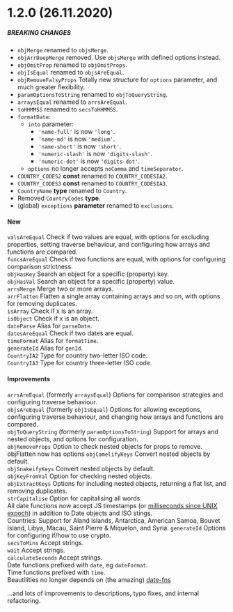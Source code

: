 # 1.2.0 (26.11.2020)

##### BREAKING CHANGES
* `objMerge` renamed to `objsMerge`.
* `objArrDeepMerge` removed. Use `objsMerge` with defined options instead.
* `objOmitProp` renamed to `objOmitProps`.
* `objIsEqual` renamed to `objsAreEqual`.
* `objRemoveFalsyProps` Totally new structure for `options` parameter, and much greater flexibility.
* `paramOptionsToString` renamed to `objToQueryString`.
* `arraysEqual` renamed to `arrsAreEqual`.
* `toHHMMSS` renamed to `secsToHHMMSS`.
* `formatDate`:
    * `into` parameter:
         *  `'name-full'` is now `'long'`.
         *  `'name-md'` is now `'medium'`.
         *  `'name-short'` is now `'short'`.
         *  `'numeric-slash'` is now `'digits-slash'`.
         *  `'numeric-dot'` is now `'digits-dot'`.
    * `options` no longer accepts `noComma` and `timeSeparator`.
* `COUNTRY_CODES2` **const** renamed to `COUNTRY_CODESIA2`.
* `COUNTRY_CODES3` **const** renamed to `COUNTRY_CODESIA3`.
* `CountryName` **type** renamed to `Country`.
* Removed `CountryCodes` **type**.
* (global) `exceptions` **parameter** renamed to `exclusions`.

#### New
`valsAreEqual` Check if two values are equal, with options for excluding properties, setting traverse behaviour, and configuring how arrays and functions are compared.\
`funcsAreEqual` Check if two functions are equal, with options for configuring comparison strictness.\
`objHasKey` Search an object for a specific (property) key.\
`objHasVal` Search an object for a specific (property) value.\
`arrsMerge` Merge two or more arrays.\
`arrFlatten` Flatten a single array containing arrays and so on, with options for removing duplicates.\
`isArray` Check if x is an array.\
`isObject` Check if x is an object.\
`dateParse` Alias for `parseDate`.\
`datesAreEqual` Check if two dates are equal.\
`timeFormat` Alias for `formatTime`.\
`generateId` Alias for `genId`.\
`CountryIA2` Type for country two-letter ISO code.\
`CountryIA3` Type for country three-letter ISO code.


#### Improvements
`arrsAreEqual` (formerly `arraysEqual`) Options for comparison strategies and configuring traverse behaviour.\
`objsAreEqual` (formerly `objIsEqual`) Options for allowing exceptions, configuring traverse behaviour, and changing how arrays and functions are compared.\
`objToQueryString` (formerly `paramOptionsToString`) Support for arrays and nested objects, and options for configuration.\
`objRemoveProps` Option to check nested objects for props to remove.\
objFlatten now has options
`objCamelifyKeys` Convert nested objects by default.\
`objSnakeifyKeys` Convert nested objects by default.\
`objKeyFromVal` Option for checking nested objects.\
`objExtractKeys` Options for including nested objects, returning
a flat list, and removing duplicates.\
`strCapitalise` Option for capitalising all words.\
All date functions now accept JS timestamps (or [milliseconds since UNIX expoch]((https://developer.mozilla.org/en-US/docs/Web/JavaScript/Reference/Global_Objects/Date/now))) in addition to Date objects and ISO stings.\
Countries: Support for Aland Islands, Antarctica, American Samoa, Bouvet Island, Libya, Macau, Saint Pierre & Miquelon, and Syria.
`generateId` Options for configuring if/how to use crypto.\
`secsToMins` Accept strings.\
`wait` Accept strings.\
`calculateSeconds` Accept strings.\
Date functions prefixed with `date`, eg `dateFormat`.\
Time functions prefixed with `time`.\
Beautilities no longer depends on (the amazing) [date-fns](https://date-fns.org/)

...and lots of improvements to descriptions, typo fixes, and internal refactoring.

